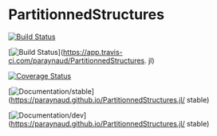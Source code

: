 # PartitionnedStructures

<!-- Linux/macOS/Windows: ![CI](https://github.com/JuliaSmoothOptimizers/QuadraticModels.jl/workflows/CI/badge.svg?branch=main)
FreeBSD: [![Build Status](https://api.cirrus-ci.com/github/JuliaSmoothOptimizers/QuadraticModels.jl.svg)](https://cirrus-ci.com/github/JuliaSmoothOptimizers/QuadraticModels.jl)
[![codecov.io](http://codecov.io/github/JuliaSmoothOptimizers/QuadraticModels.jl/coverage.svg?branch=main)](http://codecov.io/github/JuliaSmoothOptimizers/QuadraticModels.jl?branch=main)
[![Documentation/stable](https://img.shields.io/badge/docs-stable-blue.svg)](https://JuliaSmoothOptimizers.github.io/QuadraticModels.jl/stable)
[![Documentation/dev](https://img.shields.io/badge/docs-dev-blue.svg)](https://JuliaSmoothOptimizers.github.io/QuadraticModels.jl/dev) -->

[![Build Status](https://api.cirrus-ci.com/github/paraynaud/PartitionnedStructures.jl.svg)](https://cirrus-ci.com/github/paraynaud/PartitionnedStructures.jl)

[![Build Status](https://app.travis-ci.com/paraynaud/PartitionnedStructures.jl.svg?branch=main)](https://app.travis-ci.com/paraynaud/PartitionnedStructures.
jl)

[![Coverage Status](https://coveralls.io/repos/github/paraynaud/PartitionnedStructures.jl/badge.svg?branch=main)](https://coveralls.io/github/paraynaud/PartitionnedStructures.jl?branch=main)

[![Documentation/stable](https://img.shields.io/badge/docs-stable-blue.svg)](https://paraynaud.github.io/PartitionnedStructures.jl/
stable)

[![Documentation/dev](https://img.shields.io/badge/docs-dev-blue.svg)](https://paraynaud.github.io/PartitionnedStructures.jl/
stable)



